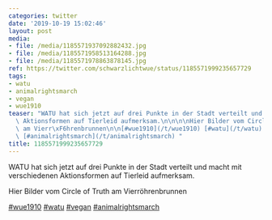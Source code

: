 ```yaml
---
categories: twitter
date: '2019-10-19 15:02:46'
layout: post
media:
- file: /media/1185571937092882432.jpg
- file: /media/1185571958513164288.jpg
- file: /media/1185571978863878145.jpg
ref: https://twitter.com/schwarzlichtwue/status/1185571999235657729
tags:
- watu
- animalrightsmarch
- vegan
- wue1910
teaser: "WATU hat sich jetzt auf drei Punkte in der Stadt verteilt und macht mit verschiedenen\
  \ Aktionsformen auf Tierleid aufmerksam.\n\n\n\nHier Bilder vom Circle of Truth\
  \ am Vierr\xF6hrenbrunnen\n\n[#wue1910](/t/wue1910) [#watu](/t/watu) [#vegan](/t/vegan)\
  \ [#animalrightsmarch](/t/animalrightsmarch) "
title: 1185571999235657729
---
```

WATU hat sich jetzt auf drei Punkte in der Stadt verteilt und macht mit verschiedenen Aktionsformen auf Tierleid aufmerksam.



Hier Bilder vom Circle of Truth am Vierröhrenbrunnen

[#wue1910](/t/wue1910) [#watu](/t/watu) [#vegan](/t/vegan) [#animalrightsmarch](/t/animalrightsmarch) 